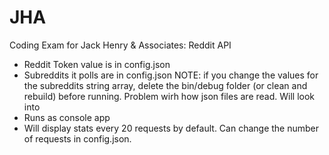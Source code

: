 # JHA
Coding Exam for Jack Henry &amp; Associates: Reddit API

- Reddit Token value is in config.json
- Subreddits it polls are in config.json
NOTE: if you change the values for the subreddits string array, delete the bin/debug folder (or clean and rebuild) before running. Problem wirh how json files are read. Will look into
- Runs as console app
- Will display stats every 20 requests by default. Can change the number of requests in config.json.
